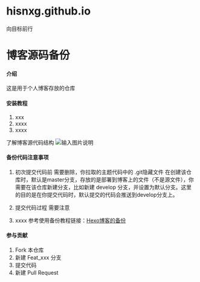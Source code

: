 # hisnxg.github.io
向目标前行
# 博客源码备份

#### 介绍
这是用于个人博客存放的仓库

#### 安装教程

1.  xxx
2.  xxxx
3.  xxxx

了解博客源代码结构
![输入图片说明](https://images.gitee.com/uploads/images/2022/0602/163108_b6cc9d83_11073304.png "屏幕截图.png")
#### 备份代码注意事项

1.  初次提交代码前
需要删除，你拉取的主题代码中的 .git隐藏文件
在创建该仓库时，默认是master分支，存放的是部署到博客上的文件（不是源文件），你需要在该仓库新建分支，比如新建 develop 分支，并设置为默认分支。这里的目的是在你提交代码时，默认提交的代码会推送到develop分支上。

2.  提交代码过程
需要注意

3.  xxxx
参考使用备份教程链接：[Hexo博客的备份](https://blog.csdn.net/qq_21040559/article/details/109702142)

#### 参与贡献

1.  Fork 本仓库
2.  新建 Feat_xxx 分支
3.  提交代码
4.  新建 Pull Request

